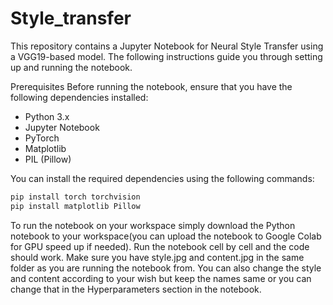 # Style_transfer
This repository contains a Jupyter Notebook for Neural Style Transfer using a VGG19-based model. The following instructions guide you through setting up and running the notebook.

Prerequisites
Before running the notebook, ensure that you have the following dependencies installed:

+ Python 3.x
+ Jupyter Notebook
+ PyTorch
+ Matplotlib
+ PIL (Pillow)
  
You can install the required dependencies using the following commands:

```bash
pip install torch torchvision
pip install matplotlib Pillow
```
To run the notebook on your workspace simply download the Python notebook to your workspace(you can upload the notebook to Google Colab for GPU speed up if needed). Run the notebook cell by cell and the code should work. Make sure you have style.jpg and content.jpg in the same folder as you are running the notebook from. You can also change the style and content according to your wish but keep the names same or you can change that in the Hyperparameters section in the notebook.
